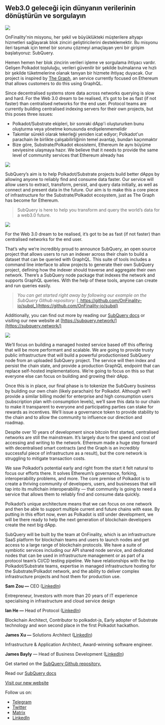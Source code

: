 ## Web3.0 geleceği için dünyanın verilerinin dönüştürün ve sorgulayın


![](https://miro.medium.com/max/1400/1*J5u22qNxndcuCrFJ1mfGqg.png)

OnFinality'nin misyonu, her şekil ve büyüklükteki müşterilere altyapı hizmetleri sağlayarak blok zinciri geliştiricilerini desteklemektir. Bu misyonu ileri taşımak için temel bir sorunu çözmeyi amaçlayan yeni bir girişim başlatıyoruz: SubQuery.

Hemen hemen her blok zincirin verileri işleme ve sorgulama ihtiyacı vardır. Gelişen Polkadot topluluğu, verileri  güvenilir bir şekilde bulmalarına ve hızlı bir şekilde tüketmelerine olanak tanıyan bir hizmete ihtiyaç duyacak. Our project is inspired by [The Graph](https://thegraph.com/), an service currently focused on Ethereum that allows customers to do this using GraphQL.

Since decentralised systems store data across networks querying is slow and hard. For the Web 3.0 dream to be realised, it’s got to be as fast (if not faster) than centralised networks for the end user. Protocol teams are currently building centralised indexing servers for their own projects, but this poses three issues:

-   Polkadot/Substrate ekipleri, bir sonraki dApp'i oluştururken bunu oluşturma veya yönetme konusunda endişelenmemelidir
-   Takımlar sürekli olarak tekerleği yeniden icat ediyor; Polkadot'un parachain ile birlikte çalışabilirliğinin temel avantajı, bundan kaçınmaktır
-   Bize göre, Substrate/Polkadot ekosistemi, Ethereum ile aynı büyüme seviyesine ulaşmaya hazır. We believe that it needs to provide the same level of community services that Ethereum already has


![](https://miro.medium.com/max/1400/1*l4b4BXWkczVDaHyv30lLQQ.png)

SubQuery’s aim is to help Polkadot/Substrate projects build better dApps by allowing anyone to reliably find and consume data faster. Our service will allow users to extract, transform, persist, and query data initially, as well as connect and present data in the future. Our aim is to make this a core piece of infrastructure for the Substrate/Polkadot ecosystem, just as The Graph has become for Ethereum.

> SubQuery is here to help you transform and query the world’s data for a web3.0 future.

![](https://miro.medium.com/max/1000/1*IHstJG-hBwQzicLdWkGR5w.png)

For the Web 3.0 dream to be realised, it’s got to be as fast (if not faster) than centralised networks for the end user.

That’s why we’re incredibly proud to announce SubQuery, an open source project that allows users to run an indexer across their chain to build a dataset that can be queried with GraphQL. This suite of tools includes a command line interface to allow projects to generate their own SubQuery project, defining how the indexer should traverse and aggregate their own network. There’s a SubQuery node package that indexes the network and supports GraphQL queries. With the help of these tools, anyone can create and run queries easily.

> _You can get started right away by following our example on the SubQuery Github repository:_ [_https://github.com/OnFinality-io/subql_](https://github.com/OnFinality-io/subql)

Additionally, you can find out more by reading our [SubQuery docs](https://doc.subquery.network/) or visiting our new website at [https://subquery.network/](https://subquery.network/)

![](https://miro.medium.com/max/1000/1*3oA1Hvns1vrImTsmowO_Jw.png)

We’ll focus on building a managed hosted service based off this offering that will be more performant and scalable. We are going to provide trusty public infrastructure that will build a powerful productionised SubQuery node from an uploaded SubQuery project. The service will then index and persist the chain state, and provide a production GraphQL endpoint that can replace self-hosted implementations. We’re going to focus on this so that everyone else can focus on building and growing their dApp.

Once this is in place, our final phase is to tokenize the SubQuery business by building our own chain (likely parachain) for Polkadot. Although we’ll provide a similar billing model for enterprise and high consumption users (subscription plan with consumption levels), we’ll save this data to our chain to make it transparent to everyone and participating parties can stake for rewards as incentives. We’ll issue a governance token to provide stability to the chain and to allow the community to influence our direction and roadmap.

Despite over 10 years of development since bitcoin first started, centralised networks are still the mainstream. It’s largely due to the speed and cost of accessing and writing to the network. Ethereum made a huge step forward with decentralised smart contracts (and the Graph is an incredibly successful piece of infrastructure as a result), but the core network is struggling to mitigate transaction costs.

We saw Polkadot’s potential early and right from the start it felt natural to focus our efforts there. It solves Ethereum’s governance, forking, interoperability problems, and more. The core premise of Polkadot is to create a thriving community of developers, users, and businesses that will tap into its multichain interoperability — that community is going to need a service that allows them to reliably find and consume data quickly.

Polkadot’s unique architecture means that we can focus on one network and then be able to support multiple current and future chains with ease. By putting in this effort now, even as Polkadot is still under development, we will be there ready to help the next generation of blockchain developers create the next big dApp.

SubQuery will be built by the team at OnFinality, which is an infrastructure SaaS platform for blockchain teams and users to launch nodes and get access to a large range of blockchain protocols. We have a suite of symbiotic services including our API shared node service, and dedicated nodes that can be used in infrastructure management or as part of a protocol team’s CI/CD testing pipeline. We have relationships with the top Polkadot/Substrate teams, expertise in managed infrastructure hosting for the Substrate/Polkadot network, and the ability to deliver complex infrastructure projects and host them for production use.

**Sam Zou —** CEO ([LinkedIn](https://www.linkedin.com/in/sam-zou-5b8169a/))

Entrepreneur, Investors with more than 20 years of IT experience specialising in infrastructure and cloud service design

**Ian He —** Head of Protocol ([LinkedIn](https://www.linkedin.com/in/yin-he-7a266345/))

Blockchain Architect, Contributor to polkadot-js, Early adopter of Substrate technology and won second place in the first Polkadot hackathon.

**James Xu —** Solutions Architect ([LinkedIn](https://www.linkedin.com/in/zhexu/))

Infrastructure & Application Architect, Award-winning software engineer.

**James Bayly** — Head of Business Development ([LinkedIn](https://www.linkedin.com/in/james-bayly/))

Get started on the [SubQuery Github repository.](https://github.com/OnFinality-io/subql)

Read our [SubQuery docs](https://doc.subquery.network/)

[Visit our new website](https://subquery.network/)

Follow us on:

-   [Telegram](https://t.me/subquerynetwork)
-   [Twitter](https://twitter.com/subquerynetwork)
-   [Matrix](https://matrix.to/#/%23subquery:matrix.org)
-   [LinkedIn](https://www.linkedin.com/company/subquery)